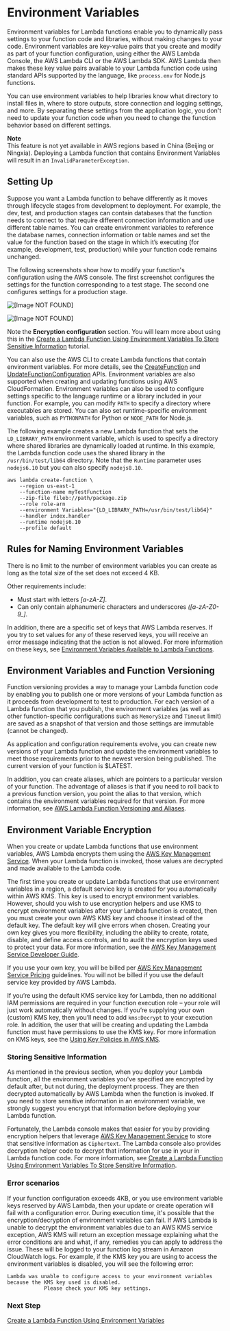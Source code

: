 # Environment Variables<a name="env_variables"></a>

Environment variables for Lambda functions enable you to dynamically pass settings to your function code and libraries, without making changes to your code\. Environment variables are key\-value pairs that you create and modify as part of your function configuration, using either the AWS Lambda Console, the AWS Lambda CLI or the AWS Lambda SDK\. AWS Lambda then makes these key value pairs available to your Lambda function code using standard APIs supported by the language, like `process.env` for Node\.js functions\. 

You can use environment variables to help libraries know what directory to install files in, where to store outputs, store connection and logging settings, and more\. By separating these settings from the application logic, you don't need to update your function code when you need to change the function behavior based on different settings\. 

**Note**  
This feature is not yet available in AWS regions based in China \(Beijing or Ningxia\)\. Deploying a Lambda function that contains Environment Variables will result in an `InvalidParameterException`\.

## Setting Up<a name="env_setting_up"></a>

Suppose you want a Lambda function to behave differently as it moves through lifecycle stages from development to deployment\. For example, the dev, test, and production stages can contain databases that the function needs to connect to that require different connection information and use different table names\. You can create environment variables to reference the database names, connection information or table names and set the value for the function based on the stage in which it’s executing \(for example, development, test, production\) while your function code remains unchanged\. 

The following screenshots show how to modify your function's configuration using the AWS console\. The first screenshot configures the settings for the function corresponding to a test stage\. The second one configures settings for a production stage\.

![\[Image NOT FOUND\]](http://docs.aws.amazon.com/lambda/latest/dg/images/env_variables1.png)

![\[Image NOT FOUND\]](http://docs.aws.amazon.com/lambda/latest/dg/images/env_vars2.png)

Note the **Encryption configuration** section\. You will learn more about using this in the [Create a Lambda Function Using Environment Variables To Store Sensitive Information](tutorial-env_console.md) tutorial\.

You can also use the AWS CLI to create Lambda functions that contain environment variables\. For more details, see the [CreateFunction](API_CreateFunction.md) and [UpdateFunctionConfiguration](API_UpdateFunctionConfiguration.md) APIs\. Environment variables are also supported when creating and updating functions using AWS CloudFormation\. Environment variables can also be used to configure settings specific to the language runtime or a library included in your function\. For example, you can modify `PATH` to specify a directory where executables are stored\. You can also set runtime\-specific environment variables, such as `PYTHONPATH` for Python or `NODE_PATH` for Node\.js\. 

The following example creates a new Lambda function that sets the `LD_LIBRARY_PATH` environment variable, which is used to specify a directory where shared libraries are dynamically loaded at runtime\. In this example, the Lambda function code uses the shared library in the `/usr/bin/test/lib64` directory\. Note that the `Runtime` parameter uses `nodejs6.10` but you can also specify `nodejs8.10`\. 

```
aws lambda create-function \
    --region us-east-1
    --function-name myTestFunction
    --zip-file fileb://path/package.zip
    --role role-arn
    --environment Variables="{LD_LIBRARY_PATH=/usr/bin/test/lib64}"
    --handler index.handler
    --runtime nodejs6.10
    --profile default
```

## Rules for Naming Environment Variables<a name="env_limits"></a>

There is no limit to the number of environment variables you can create as long as the total size of the set does not exceed 4 KB\.

Other requirements include:
+ Must start with letters *\[a\-zA\-Z\]*\. 
+ Can only contain alphanumeric characters and underscores *\(\[a\-zA\-Z0\-9\_\]*\. 

In addition, there are a specific set of keys that AWS Lambda reserves\. If you try to set values for any of these reserved keys, you will receive an error message indicating that the action is not allowed\. For more information on these keys, see [Environment Variables Available to Lambda Functions](current-supported-versions.md#lambda-environment-variables)\.

## Environment Variables and Function Versioning<a name="env_versioning"></a>

Function versioning provides a way to manage your Lambda function code by enabling you to publish one or more versions of your Lambda function as it proceeds from development to test to production\. For each version of a Lambda function that you publish, the environment variables \(as well as other function\-specific configurations such as `MemorySize` and `Timeout` limit\) are saved as a snapshot of that version and those settings are immutable \(cannot be changed\)\.

As application and configuration requirements evolve, you can create new versions of your Lambda function and update the environment variables to meet those requirements prior to the newest version being published\. The current version of your function is $LATEST\. 

In addition, you can create aliases, which are pointers to a particular version of your function\. The advantage of aliases is that if you need to roll back to a previous function version, you point the alias to that version, which contains the environment variables required for that version\. For more information, see [AWS Lambda Function Versioning and Aliases](versioning-aliases.md)\.

## Environment Variable Encryption<a name="env_encrypt"></a>

When you create or update Lambda functions that use environment variables, AWS Lambda encrypts them using the [AWS Key Management Service](http://docs.aws.amazon.com/kms/latest/developerguide/)\. When your Lambda function is invoked, those values are decrypted and made available to the Lambda code\. 

The first time you create or update Lambda functions that use environment variables in a region, a default service key is created for you automatically within AWS KMS\. This key is used to encrypt environment variables\. However, should you wish to use encryption helpers and use KMS to encrypt environment variables after your Lambda function is created, then you must create your own AWS KMS key and choose it instead of the default key\. The default key will give errors when chosen\. Creating your own key gives you more flexibility, including the ability to create, rotate, disable, and define access controls, and to audit the encryption keys used to protect your data\. For more information, see the [AWS Key Management Service Developer Guide](http://docs.aws.amazon.com/kms/latest/developerguide/)\.

If you use your own key, you will be billed per [AWS Key Management Service Pricing](https://aws.amazon.com/kms/pricing/) guidelines\. You will not be billed if you use the default service key provided by AWS Lambda\.

If you’re using the default KMS service key for Lambda, then no additional IAM permissions are required in your function execution role – your role will just work automatically without changes\. If you’re supplying your own \(custom\) KMS key, then you’ll need to add `kms:Decrypt` to your execution role\. In addition, the user that will be creating and updating the Lambda function must have permissions to use the KMS key\. For more information on KMS keys, see the [Using Key Policies in AWS KMS](http://docs.aws.amazon.com/kms/latest/developerguide/key-policies.html)\.

### Storing Sensitive Information<a name="env-storing-sensitive-data"></a>

As mentioned in the previous section, when you deploy your Lambda function, all the environment variables you've specified are encrypted by default after, but not during, the deployment process\. They are then decrypted automatically by AWS Lambda when the function is invoked\. If you need to store sensitive information in an environment variable, we strongly suggest you encrypt that information before deploying your Lambda function\.

 Fortunately, the Lambda console makes that easier for you by providing encryption helpers that leverage [AWS Key Management Service](http://docs.aws.amazon.com/kms/latest/developerguide/) to store that sensitive information as `Ciphertext`\. The Lambda console also provides decryption helper code to decrypt that information for use in your in Lambda function code\. For more information, see [Create a Lambda Function Using Environment Variables To Store Sensitive Information](tutorial-env_console.md)\.

### Error scenarios<a name="env-errors"></a>

If your function configuration exceeds 4KB, or you use environment variable keys reserved by AWS Lambda, then your update or create operation will fail with a configuration error\. During execution time, it's possible that the encryption/decryption of environment variables can fail\. If AWS Lambda is unable to decrypt the environment variables due to an AWS KMS service exception, AWS KMS will return an exception message explaining what the error conditions are and what, if any, remedies you can apply to address the issue\. These will be logged to your function log stream in Amazon CloudWatch logs\. For example, if the KMS key you are using to access the environment variables is disabled, you will see the following error: 

```
Lambda was unable to configure access to your environment variables because the KMS key used is disabled. 
            Please check your KMS key settings.
```

### Next Step<a name="env-next-step"></a>

[Create a Lambda Function Using Environment Variables](tutorial-env_cli.md)